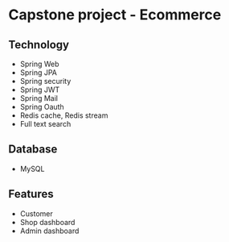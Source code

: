 # Capstone project - Ecommerce
## Technology
- Spring Web
- Spring JPA
- Spring security
- Spring JWT
- Spring Mail
- Spring Oauth
- Redis cache, Redis stream
- Full text search
## Database
- MySQL
## Features
- Customer
- Shop dashboard
- Admin dashboard
